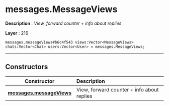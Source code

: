 # messages.MessageViews

**Description** : *View, forward counter \+ info about replies*

**Layer** : 216

```tl
messages.messageViews#b6c4f543 views:Vector<MessageViews> chats:Vector<Chat> users:Vector<User> = messages.MessageViews;
```

---

## Constructors

| Constructor | Description |
| :---: | :--- |
| [**messages.messageViews**](constructor/messages.messageViews) | View, forward counter + info about replies |